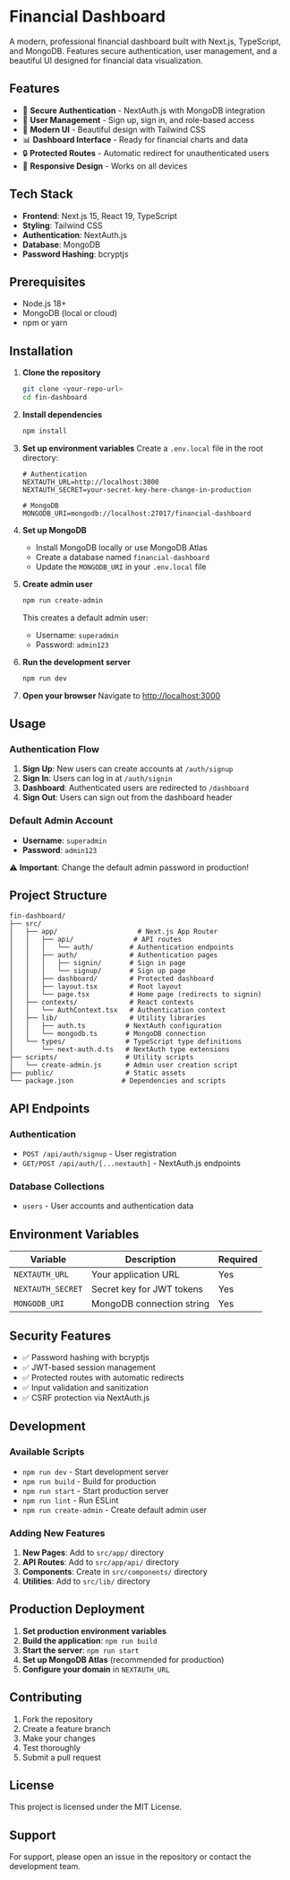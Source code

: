# Financial Dashboard

A modern, professional financial dashboard built with Next.js, TypeScript, and MongoDB. Features secure authentication, user management, and a beautiful UI designed for financial data visualization.

## Features

- 🔐 **Secure Authentication** - NextAuth.js with MongoDB integration
- 👤 **User Management** - Sign up, sign in, and role-based access
- 🎨 **Modern UI** - Beautiful design with Tailwind CSS
- 📊 **Dashboard Interface** - Ready for financial charts and data
- 🔒 **Protected Routes** - Automatic redirect for unauthenticated users
- 📱 **Responsive Design** - Works on all devices

## Tech Stack

- **Frontend**: Next.js 15, React 19, TypeScript
- **Styling**: Tailwind CSS
- **Authentication**: NextAuth.js
- **Database**: MongoDB
- **Password Hashing**: bcryptjs

## Prerequisites

- Node.js 18+ 
- MongoDB (local or cloud)
- npm or yarn

## Installation

1. **Clone the repository**
   ```bash
   git clone <your-repo-url>
   cd fin-dashboard
   ```

2. **Install dependencies**
   ```bash
   npm install
   ```

3. **Set up environment variables**
   Create a `.env.local` file in the root directory:
   ```env
   # Authentication
   NEXTAUTH_URL=http://localhost:3000
   NEXTAUTH_SECRET=your-secret-key-here-change-in-production

   # MongoDB
   MONGODB_URI=mongodb://localhost:27017/financial-dashboard
   ```

4. **Set up MongoDB**
   - Install MongoDB locally or use MongoDB Atlas
   - Create a database named `financial-dashboard`
   - Update the `MONGODB_URI` in your `.env.local` file

5. **Create admin user**
   ```bash
   npm run create-admin
   ```
   This creates a default admin user:
   - Username: `superadmin`
   - Password: `admin123`

6. **Run the development server**
   ```bash
   npm run dev
   ```

7. **Open your browser**
   Navigate to [http://localhost:3000](http://localhost:3000)

## Usage

### Authentication Flow

1. **Sign Up**: New users can create accounts at `/auth/signup`
2. **Sign In**: Users can log in at `/auth/signin`
3. **Dashboard**: Authenticated users are redirected to `/dashboard`
4. **Sign Out**: Users can sign out from the dashboard header

### Default Admin Account

- **Username**: `superadmin`
- **Password**: `admin123`

⚠️ **Important**: Change the default admin password in production!

## Project Structure

```
fin-dashboard/
├── src/
│   ├── app/                    # Next.js App Router
│   │   ├── api/               # API routes
│   │   │   └── auth/         # Authentication endpoints
│   │   ├── auth/             # Authentication pages
│   │   │   ├── signin/       # Sign in page
│   │   │   └── signup/       # Sign up page
│   │   ├── dashboard/        # Protected dashboard
│   │   ├── layout.tsx        # Root layout
│   │   └── page.tsx          # Home page (redirects to signin)
│   ├── contexts/             # React contexts
│   │   └── AuthContext.tsx   # Authentication context
│   ├── lib/                  # Utility libraries
│   │   ├── auth.ts          # NextAuth configuration
│   │   └── mongodb.ts       # MongoDB connection
│   └── types/               # TypeScript type definitions
│       └── next-auth.d.ts   # NextAuth type extensions
├── scripts/                 # Utility scripts
│   └── create-admin.js      # Admin user creation script
├── public/                  # Static assets
└── package.json            # Dependencies and scripts
```

## API Endpoints

### Authentication
- `POST /api/auth/signup` - User registration
- `GET/POST /api/auth/[...nextauth]` - NextAuth.js endpoints

### Database Collections
- `users` - User accounts and authentication data

## Environment Variables

| Variable | Description | Required |
|----------|-------------|----------|
| `NEXTAUTH_URL` | Your application URL | Yes |
| `NEXTAUTH_SECRET` | Secret key for JWT tokens | Yes |
| `MONGODB_URI` | MongoDB connection string | Yes |

## Security Features

- ✅ Password hashing with bcryptjs
- ✅ JWT-based session management
- ✅ Protected routes with automatic redirects
- ✅ Input validation and sanitization
- ✅ CSRF protection via NextAuth.js

## Development

### Available Scripts

- `npm run dev` - Start development server
- `npm run build` - Build for production
- `npm run start` - Start production server
- `npm run lint` - Run ESLint
- `npm run create-admin` - Create default admin user

### Adding New Features

1. **New Pages**: Add to `src/app/` directory
2. **API Routes**: Add to `src/app/api/` directory
3. **Components**: Create in `src/components/` directory
4. **Utilities**: Add to `src/lib/` directory

## Production Deployment

1. **Set production environment variables**
2. **Build the application**: `npm run build`
3. **Start the server**: `npm run start`
4. **Set up MongoDB Atlas** (recommended for production)
5. **Configure your domain** in `NEXTAUTH_URL`

## Contributing

1. Fork the repository
2. Create a feature branch
3. Make your changes
4. Test thoroughly
5. Submit a pull request

## License

This project is licensed under the MIT License.

## Support

For support, please open an issue in the repository or contact the development team.
